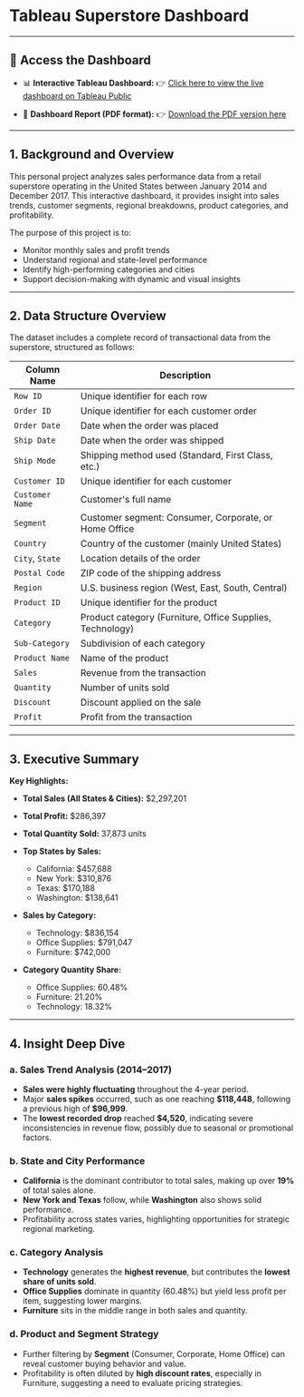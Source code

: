 # Tableau Superstore Dashboard

---

## 🔗 Access the Dashboard

* 📊 **Interactive Tableau Dashboard:**
  👉 [Click here to view the live dashboard on Tableau Public](https://public.tableau.com/views/SuperstoreDashboard_17531850841620/SuperstoreDashboard?:language=en-US&:sid=&:redirect=auth&:display_count=n&:origin=viz_share_link)
 
* 📄 **Dashboard Report (PDF format):**
  👉 [Download the PDF version here](Superstore%20Dashboard.pdf)

---

## 1. Background and Overview

This personal project analyzes sales performance data from a retail superstore operating in the United States between January 2014 and December 2017. This interactive dashboard, it provides insight into sales trends, customer segments, regional breakdowns, product categories, and profitability.

The purpose of this project is to:

* Monitor monthly sales and profit trends
* Understand regional and state-level performance
* Identify high-performing categories and cities
* Support decision-making with dynamic and visual insights

---

## 2. Data Structure Overview

The dataset includes a complete record of transactional data from the superstore, structured as follows:

| Column Name     | Description                                               |
| --------------- | --------------------------------------------------------- |
| `Row ID`        | Unique identifier for each row                            |
| `Order ID`      | Unique identifier for each customer order                 |
| `Order Date`    | Date when the order was placed                            |
| `Ship Date`     | Date when the order was shipped                           |
| `Ship Mode`     | Shipping method used (Standard, First Class, etc.)        |
| `Customer ID`   | Unique identifier for each customer                       |
| `Customer Name` | Customer's full name                                      |
| `Segment`       | Customer segment: Consumer, Corporate, or Home Office     |
| `Country`       | Country of the customer (mainly United States)            |
| `City`, `State` | Location details of the order                             |
| `Postal Code`   | ZIP code of the shipping address                          |
| `Region`        | U.S. business region (West, East, South, Central)         |
| `Product ID`    | Unique identifier for the product                         |
| `Category`      | Product category (Furniture, Office Supplies, Technology) |
| `Sub-Category`  | Subdivision of each category                              |
| `Product Name`  | Name of the product                                       |
| `Sales`         | Revenue from the transaction                              |
| `Quantity`      | Number of units sold                                      |
| `Discount`      | Discount applied on the sale                              |
| `Profit`        | Profit from the transaction                               |

---


## 3. Executive Summary

**Key Highlights:**

* **Total Sales (All States & Cities):** \$2,297,201
* **Total Profit:** \$286,397
* **Total Quantity Sold:** 37,873 units
* **Top States by Sales:**

  * California: \$457,688
  * New York: \$310,876
  * Texas: \$170,188
  * Washington: \$138,641
* **Sales by Category:**

  * Technology: \$836,154
  * Office Supplies: \$791,047
  * Furniture: \$742,000
* **Category Quantity Share:**

  * Office Supplies: 60.48%
  * Furniture: 21.20%
  * Technology: 18.32%

---

## 4. Insight Deep Dive

### a. Sales Trend Analysis (2014–2017)

* **Sales were highly fluctuating** throughout the 4-year period.
* Major **sales spikes** occurred, such as one reaching **\$118,448**, following a previous high of **\$96,999**.
* The **lowest recorded drop** reached **\$4,520**, indicating severe inconsistencies in revenue flow, possibly due to seasonal or promotional factors.

### b. State and City Performance

* **California** is the dominant contributor to total sales, making up over **19%** of total sales alone.
* **New York and Texas** follow, while **Washington** also shows solid performance.
* Profitability across states varies, highlighting opportunities for strategic regional marketing.

### c. Category Analysis

* **Technology** generates the **highest revenue**, but contributes the **lowest share of units sold**.
* **Office Supplies** dominate in quantity (60.48%) but yield less profit per item, suggesting lower margins.
* **Furniture** sits in the middle range in both sales and quantity.

### d. Product and Segment Strategy

* Further filtering by **Segment** (Consumer, Corporate, Home Office) can reveal customer buying behavior and value.
* Profitability is often diluted by **high discount rates**, especially in Furniture, suggesting a need to evaluate pricing strategies.
